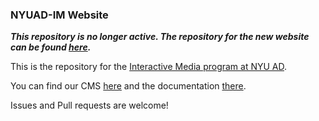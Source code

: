 ### NYUAD-IM Website

___This repository is no longer active. The repository for the new website can be found [here](https://github.com/NYUAD-IM/im-website).___

This is the repository for the [Interactive Media program at NYU AD](https://nyuadim.com).

You can find our CMS [here](http://github.com/nyuad-im/website-panel) and the documentation [there](http://nyuad-im.github.io/website-panel).

Issues and Pull requests are welcome!

